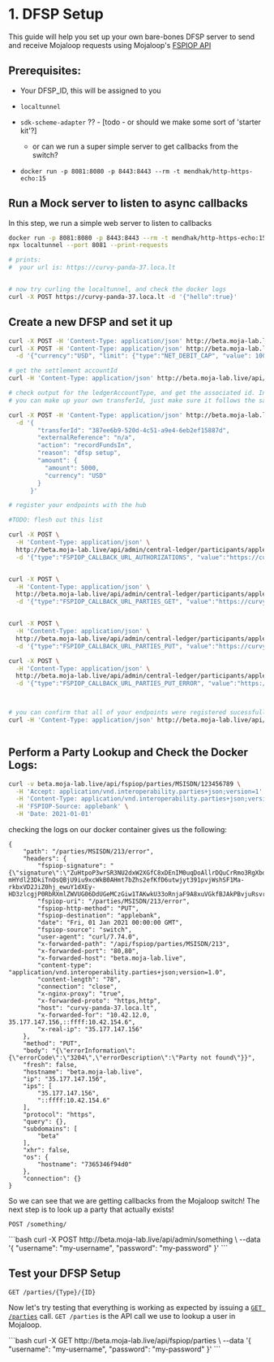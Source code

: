 # 1. DFSP Setup

This guide will help you set up your own bare-bones DFSP server to send and receive Mojaloop requests using Mojaloop's [FSPIOP API](/2-apis/fspiop/)

## Prerequisites:

- Your DFSP_ID, this will be assigned to you
- `localtunnel` 
- `sdk-scheme-adapter` ?? - [todo - or should we make some sort of 'starter kit'?]
  - or can we run a super simple server to get callbacks from the switch?

- `docker run -p 8081:8080 -p 8443:8443 --rm -t mendhak/http-https-echo:15`

<Block>

## Run a Mock server to listen to async callbacks

In this step, we run a simple web server to listen to callbacks 


```bash
docker run -p 8081:8080 -p 8443:8443 --rm -t mendhak/http-https-echo:15
npx localtunnel --port 8081 --print-requests

# prints:
#  your url is: https://curvy-panda-37.loca.lt


# now try curling the localtunnel, and check the docker logs
curl -X POST https://curvy-panda-37.loca.lt -d '{"hello":true}'
```

## Create a new DFSP and set it up 
```bash
curl -X POST -H 'Content-Type: application/json' http://beta.moja-lab.live/api/admin/central-ledger/participants -d '{"name":"applebank", "currency":"USD"}'
curl -X POST -H 'Content-Type: application/json' http://beta.moja-lab.live/api/admin/central-ledger/participants/applebank/initialPositionAndLimits \
  -d '{"currency":"USD", "limit": {"type":"NET_DEBIT_CAP", "value": 10000}, "initialPosition": 0}'

# get the settlement accountId
curl -H 'Content-Type: application/json' http://beta.moja-lab.live/api/admin/central-ledger/participants/applebank | jq

# check output for the ledgerAccountType, and get the associated id. In my case, this is 18
# you can make up your own transferId, just make sure it follows the same format!

curl -X POST -H 'Content-Type: application/json' http://beta.moja-lab.live/api/admin/central-ledger/participants/applebank/accounts/18 \
  -d '{
        "transferId": "387ee6b9-520d-4c51-a9e4-6eb2ef15887d",
        "externalReference": "n/a",
        "action": "recordFundsIn",
        "reason": "dfsp setup",
        "amount": {
          "amount": 5000,
          "currency": "USD"
        }
      }'

# register your endpoints with the hub

#TODO: flesh out this list

curl -X POST \
  -H 'Content-Type: application/json' \
  http://beta.moja-lab.live/api/admin/central-ledger/participants/applebank/endpoints \
  -d '{"type":"FSPIOP_CALLBACK_URL_AUTHORIZATIONS", "value":"https://curvy-panda-37.loca.lt"}'


curl -X POST \
  -H 'Content-Type: application/json' \
  http://beta.moja-lab.live/api/admin/central-ledger/participants/applebank/endpoints \
  -d '{"type":"FSPIOP_CALLBACK_URL_PARTIES_GET", "value":"https://curvy-panda-37.loca.lt/parties/{{partyIdType}}/{{partyIdentifier}}"}'


curl -X POST \
  -H 'Content-Type: application/json' \
  http://beta.moja-lab.live/api/admin/central-ledger/participants/applebank/endpoints \
  -d '{"type":"FSPIOP_CALLBACK_URL_PARTIES_PUT", "value":"https://curvy-panda-37.loca.lt/parties/{{partyIdType}}/{{partyIdentifier}}"}'

curl -X POST \
  -H 'Content-Type: application/json' \
  http://beta.moja-lab.live/api/admin/central-ledger/participants/applebank/endpoints \
  -d '{"type":"FSPIOP_CALLBACK_URL_PARTIES_PUT_ERROR", "value":"https://curvy-panda-37.loca.lt/parties/{{partyIdType}}/{{partyIdentifier}}/error"}'



# you can confirm that all of your endpoints were registered sucessfully
curl -H 'Content-Type: application/json' http://beta.moja-lab.live/api/admin/central-ledger/participants/applebank/endpoints | jq



```

## Perform a Party Lookup and Check the Docker Logs:

```bash
curl -v beta.moja-lab.live/api/fspiop/parties/MSISDN/123456789 \
  -H 'Accept: application/vnd.interoperability.parties+json;version=1' \
  -H 'Content-Type: application/vnd.interoperability.parties+json;version=1.0' \
  -H 'FSPIOP-Source: applebank' \
  -H 'Date: 2021-01-01'

```

checking the logs on our docker container gives us the following:


```
{
    "path": "/parties/MSISDN/213/error",
    "headers": {
        "fspiop-signature": "{\"signature\":\"ZuHtpoP3wrSR3NU2dxW2XGfC8xDEnIM0uqDoAllrDQuCrRmo3RgXbdowegdvQDeZUWURjtyY38OhKOVPPgO5Ghzcuj6xJzf96aTaqFe3Oq21Ry1bIx9HNGIZfaerRbOMqEGrwICKwC-mHYdl23DkiTnOsQBjU9iu9xcWkB0AHmt7bZhs2efKfD6utwjyt391pvjWshSF1Ma-rkbxVD2JiZ0hj_ewuY1dXEy-HD3zlcgjP0RbRXmlZWVUG06DdUGeMCzGiw1TAKwkU33oRnjaF9A8xuVGkfBJAkPBvjuRsvrNkNvIuU6rHd2_4jBFC3F3OtXsTSwJpUcYrQkHn6WCIg\",\"protectedHeader\":\"eyJhbGciOiJSUzI1NiIsIkZTUElPUC1VUkkiOiIvcGFydGllcy9NU0lTRE4vMjEzL2Vycm9yIiwiRlNQSU9QLUhUVFAtTWV0aG9kIjoiUFVUIiwiRlNQSU9QLVNvdXJjZSI6InN3aXRjaCIsIkZTUElPUC1EZXN0aW5hdGlvbiI6ImFwcGxlYmFuayIsIkRhdGUiOiJGcmksIDAxIEphbiAyMDIxIDAwOjAwOjAwIEdNVCJ9\"}",
        "fspiop-uri": "/parties/MSISDN/213/error",
        "fspiop-http-method": "PUT",
        "fspiop-destination": "applebank",
        "date": "Fri, 01 Jan 2021 00:00:00 GMT",
        "fspiop-source": "switch",
        "user-agent": "curl/7.74.0",
        "x-forwarded-path": "/api/fspiop/parties/MSISDN/213",
        "x-forwarded-port": "80,80",
        "x-forwarded-host": "beta.moja-lab.live",
        "content-type": "application/vnd.interoperability.parties+json;version=1.0",
        "content-length": "78",
        "connection": "close",
        "x-nginx-proxy": "true",
        "x-forwarded-proto": "https,http",
        "host": "curvy-panda-37.loca.lt",
        "x-forwarded-for": "10.42.12.0, 35.177.147.156,::ffff:10.42.154.6",
        "x-real-ip": "35.177.147.156"
    },
    "method": "PUT",
    "body": "{\"errorInformation\":{\"errorCode\":\"3204\",\"errorDescription\":\"Party not found\"}}",
    "fresh": false,
    "hostname": "beta.moja-lab.live",
    "ip": "35.177.147.156",
    "ips": [
        "35.177.147.156",
        "::ffff:10.42.154.6"
    ],
    "protocol": "https",
    "query": {},
    "subdomains": [
        "beta"
    ],
    "xhr": false,
    "os": {
        "hostname": "7365346f94d0"
    },
    "connection": {}
}
```

So we can see that we are getting callbacks from the Mojaloop switch! The next step is to look up a party that actually exists!


```
POST /something/
```

<Example>

<CURL>
```bash
curl -X POST http://beta.moja-lab.live/api/admin/something \
  --data '{
    "username": "my-username",
    "password": "my-password"
  }'
```
</CURL>

</Example>

</Block>

<Block>

## Test your DFSP Setup

```
GET /parties/{Type}/{ID}
```

Now let's try testing that everything is working as expected by issuing a [`GET /parties`](todo-link) call. 
`GET /parties` is the API call we use to lookup a user in Mojaloop.

<Example>

<CURL>
```bash
curl -X GET http://beta.moja-lab.live/api/fspiop/parties \
  --data '{
    "username": "my-username",
    "password": "my-password"
  }'
```
</CURL>

</Example>

</Block>